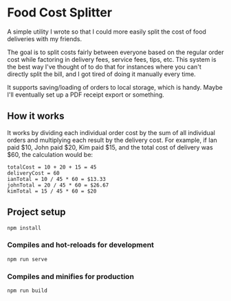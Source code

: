 # Food Cost Splitter

A simple utility I wrote so that I could more easily split the cost of food deliveries with my friends.

The goal is to split costs fairly between everyone based on the regular order cost while factoring in delivery fees, service fees, tips, etc.  This system is the best way I've thought of to do that for instances where you can't directly split the bill, and I got tired of doing it manually every time.

It supports saving/loading of orders to local storage, which is handy.  Maybe I'll eventually set up a PDF receipt export or something.

## How it works

It works by dividing each individual order cost by the sum of all individual orders and multiplying each result by the delivery cost.  For example, if Ian paid $10, John paid $20, Kim paid $15, and the total cost of delivery was $60, the calculation would be:

```
totalCost = 10 + 20 + 15 = 45
deliveryCost = 60
ianTotal = 10 / 45 * 60 = $13.33
johnTotal = 20 / 45 * 60 = $26.67
kimTotal = 15 / 45 * 60 = $20
```

## Project setup
```
npm install
```

### Compiles and hot-reloads for development
```
npm run serve
```

### Compiles and minifies for production
```
npm run build
```
